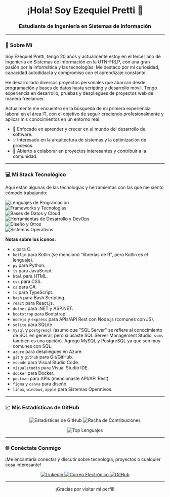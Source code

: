 <h1 align="center">¡Hola! Soy Ezequiel Pretti 👋</h1>
<h3 align="center">Estudiante de Ingeniería en Sistemas de Información</h3>

---

### 🚀 Sobre Mí

Soy Ezequiel Pretti, tengo 20 años y actualmente estoy en el tercer año de Ingeniería en Sistemas de Información en la UTN-FRLP, con una gran pasión por la informática y las tecnologías. Me destaco por mi curiosidad, capacidad autodidacta y compromiso con el aprendizaje constante.

He desarrollado diversos proyectos personales que abarcan desde programación y bases de datos hasta scripting y desarrollo móvil. Tengo experiencia en desarrollo, pruebas y despliegues de proyectos web de manera freelancer.

Actualmente me encuentro en la búsqueda de mi primera experiencia laboral en el área IT, con el objetivo de seguir creciendo profesionalmente y aplicar mis conocimientos en un entorno real.

- 🌱  Enfocado en aprender y crecer en el mundo del desarrollo de software.
- 💡  Interesado en la arquitectura de sistemas y la optimización de procesos.
- 🤝  Abierto a colaborar en proyectos interesantes y contribuir a la comunidad.

---

### 💻 Mi Stack Tecnológico

Aquí están algunas de las tecnologías y herramientas con las que me siento cómodo trabajando:

<p align="left">
  <img src="https://skillicons.dev/icons?i=c,kotlin,py,js,html,css,cs,ts,bash" alt="Lenguajes de Programación" />
  <br>
  <img src="https://skillicons.dev/icons?i=react,dotnet,bootstrap,nodejs,express" alt="Frameworks y Tecnologías" />
  <br>
  <img src="https://skillicons.dev/icons?i=sqlite,mysql,postgresql,azure,github" alt="Bases de Datos y Cloud" />
  <br>
  <img src="https://skillicons.dev/icons?i=git,vscode,visualstudio,docker,postman" alt="Herramientas de Desarrollo y DevOps" />
  <br>
  <img src="https://skillicons.dev/icons?i=figma,canva" alt="Diseño y Otros" />
  <br>
  <img src="https://skillicons.dev/icons?i=linux,windows,apple" alt="Sistemas Operativos" />
</p>

**Notas sobre los iconos:**
* `c` para C.
* `kotlin` para Kotlin (se mencionó "librerías de R", pero Kotlin es el lenguaje).
* `py` para Python.
* `js` para JavaScript.
* `html` para HTML.
* `css` para CSS.
* `cs` para C#.
* `ts` para TypeScript.
* `bash` para Bash Scripting.
* `react` para React.js.
* `dotnet` para .NET y ASP.NET.
* `bootstrap` para Bootstrap.
* `nodejs` y `express` para APIs/API Rest con Node.js (comunes con JS).
* `sqlite` para SQLite.
* `mysql` y `postgresql` (asumo que "SQL Server" se refiere al conocimiento de SQL en general, pero si usaste SQL Server Management Studio, `ssms` también es una opción). Agrego MySQL y PostgreSQL ya que son muy comunes con SQL.
* `azure` para despliegues en Azure.
* `git` y `github` para Git/GitHub.
* `vscode` para Visual Studio Code.
* `visualstudio` para Visual Studio IDE.
* `docker` para Docker.
* `postman` para APIs (mencionaste API/API Rest).
* `figma` y `canva` para diseño.
* `linux`, `windows`, `apple` para Sistemas Operativos.

---

### 📈 Mis Estadísticas de GitHub

<p align="center">
  <img src="https://github-readme-stats.vercel.app/api?username=ezzz37&show_icons=true&theme=dark" alt="Estadísticas de GitHub" />
  <img src="https://github-readme-streak-stats.herokuapp.com/?user=ezzz37&theme=dark" alt="Racha de Contribuciones" />
</p>
<p align="center">
  <img src="https://github-readme-stats.vercel.app/api/top-langs/?username=ezzz37&layout=compact&theme=dark" alt="Top Lenguajes" />
</p>

---

### 🌐 Conéctate Conmigo

¡Me encantaría conectar y discutir sobre tecnología, proyectos o cualquier cosa interesante!

<p align="center">
  <a href="https://www.linkedin.com/in/ezequiel-pretti-306a40295" target="_blank">
    <img src="https://skillicons.dev/icons?i=linkedin" alt="LinkedIn" />
  </a>
  <a href="mailto:ezequielpretti@hotmail.com">
    <img src="https://skillicons.dev/icons?i=gmail" alt="Correo Electrónico" />
  </a>
  <a href="https://github.com/ezzz37" target="_blank">
    <img src="https://skillicons.dev/icons?i=github" alt="GitHub" />
  </a>
  </p>

---

<p align="center">¡Gracias por visitar mi perfil!</p>
